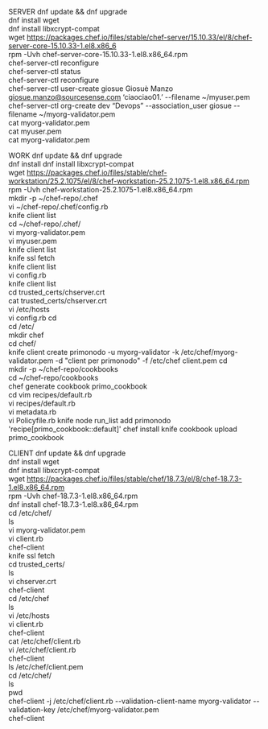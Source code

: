 SERVER 
dnf update && dnf upgrade                                                                                 
dnf install wget                                                                                          
dnf install libxcrypt-compat                                                                              
wget https://packages.chef.io/files/stable/chef-server/15.10.33/el/8/chef-server-core-15.10.33-1.el8.x86_6                                                                                                           
rpm -Uvh chef-server-core-15.10.33-1.el8.x86_64.rpm                                                  
chef-server-ctl reconfigure                                                                               
chef-server-ctl status                                                                                    
chef-server-ctl reconfigure                                                                                                                                                                                       
chef-server-ctl user-create giosue Giosuè Manzo giosue.manzo@sourcesense.com ‘ciaociao01.’ --filename ~/myuser.pem                                                                                                         
chef-server-ctl org-create dev “Devops” --association_user giosue --filename ~/myorg-validator.pem        
cat myorg-validator.pem                                                                                   
cat myuser.pem                                                                                            
cat myorg-validator.pem                                                                                   

WORK 
dnf update && dnf upgrade                                                                                 
dnf install 
dnf install libxcrypt-compat                                                                              
wget https://packages.chef.io/files/stable/chef-workstation/25.2.1075/el/8/chef-workstation-25.2.1075-1.el8.x86_64.rpm                                                                                                     
rpm -Uvh chef-workstation-25.2.1075-1.el8.x86_64.rpm                                                 
mkdir -p ~/chef-repo/.chef                                                                                
vi ~/chef-repo/.chef/config.rb                                                                            
knife client list                                                                                         
cd ~/chef-repo/.chef/                                                                                     
vi myorg-validator.pem                                                                                    
vi myuser.pem                                                                                             
knife client list                                                                                         
knife ssl fetch                                                                                           
knife client list                                                                                         
vi config.rb                                                                                              
knife client list                                                                                         
cd trusted_certs/chserver.crt                                                                             
cat trusted_certs/chserver.crt                                                                            
vi /etc/hosts                                                                                             
vi config.rb
cd                                                                                      
cd /etc/                                                                                
mkdir chef                                                                              
cd chef/                                                                                
knife client create primonodo -u myorg-validator -k /etc/chef/myorg-validator.pem -d "client per primonodo" -f /etc/chef client.pem
cd                                                                                      
mkdir -p ~/chef-repo/cookbooks                                                          
cd ~/chef-repo/cookbooks                                                                                                                    
chef generate cookbook primo_cookbook                                                   
cd 
vim recipes/default.rb                                                                  
vi recipes/default.rb                                                                   
vi metadata.rb                                                                
vi Policyfile.rb
knife node run_list add primonodo 'recipe[primo_cookbook::default]'
chef install
knife cookbook upload primo_cookbook                                                                                      

CLIENT
dnf update && dnf upgrade                                                                                                           
dnf install wget                                                                                                                    
dnf install libxcrypt-compat                                                                                                        
wget https://packages.chef.io/files/stable/chef/18.7.3/el/8/chef-18.7.3-1.el8.x86_64.rpm                                            
rpm -Uvh chef-18.7.3-1.el8.x86_64.rpm                                                                                          
dnf install chef-18.7.3-1.el8.x86_64.rpm                                                                                            
cd /etc/chef/                                                                                                                       
ls                                                                                                                                  
vi myorg-validator.pem                                                                                                              
vi client.rb                                                                                                                        
chef-client                                                                                                                         
knife ssl fetch                                                                                                                     
cd trusted_certs/                                                                                                                   
ls                                                                                                                                  
vi chserver.crt                                                                                                                     
chef-client                                                                                                                         
cd /etc/chef                                                                                                                        
ls                                                                                                                                  
vi /etc/hosts                                                                                                                       
vi client.rb                                                                                                                        
chef-client                                                                                                                         
cat /etc/chef/client.rb                                                                                                             
vi /etc/chef/client.rb                                                                                                              
chef-client                                                                                                                         
ls /etc/chef/client.pem                                                                                                             
cd /etc/chef/                                                                                                                       
ls                                                                                                                                  
pwd                                                                                                                                 
chef-client -j /etc/chef/client.rb --validation-client-name myorg-validator --validation-key /etc/chef/myorg-validator.pem          
chef-client   
